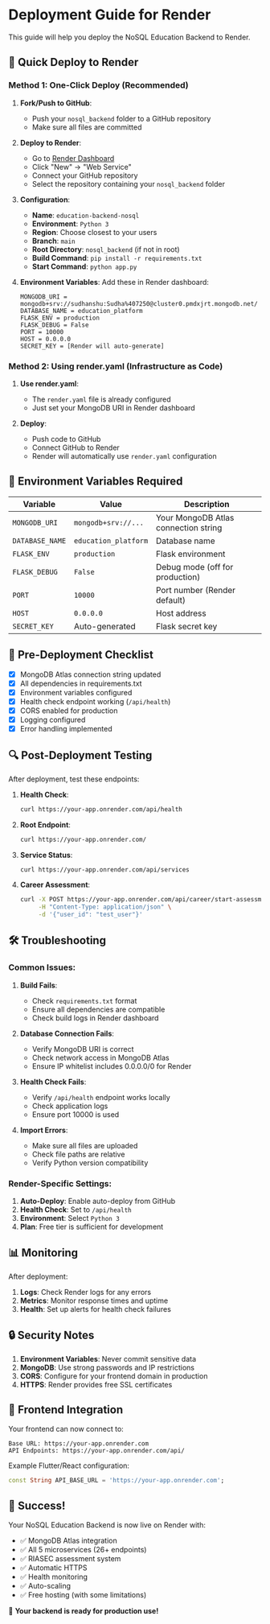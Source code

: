 # Deployment Guide for Render

This guide will help you deploy the NoSQL Education Backend to Render.

## 🚀 Quick Deploy to Render

### Method 1: One-Click Deploy (Recommended)

1. **Fork/Push to GitHub**:
   - Push your `nosql_backend` folder to a GitHub repository
   - Make sure all files are committed

2. **Deploy to Render**:
   - Go to [Render Dashboard](https://dashboard.render.com/)
   - Click "New" → "Web Service"
   - Connect your GitHub repository
   - Select the repository containing your `nosql_backend` folder

3. **Configuration**:
   - **Name**: `education-backend-nosql`
   - **Environment**: `Python 3`
   - **Region**: Choose closest to your users
   - **Branch**: `main`
   - **Root Directory**: `nosql_backend` (if not in root)
   - **Build Command**: `pip install -r requirements.txt`
   - **Start Command**: `python app.py`

4. **Environment Variables**:
   Add these in Render dashboard:
   ```
   MONGODB_URI = mongodb+srv://sudhanshu:Sudha%407250@cluster0.pmdxjrt.mongodb.net/
   DATABASE_NAME = education_platform
   FLASK_ENV = production
   FLASK_DEBUG = False
   PORT = 10000
   HOST = 0.0.0.0
   SECRET_KEY = [Render will auto-generate]
   ```

### Method 2: Using render.yaml (Infrastructure as Code)

1. **Use render.yaml**:
   - The `render.yaml` file is already configured
   - Just set your MongoDB URI in Render dashboard

2. **Deploy**:
   - Push code to GitHub
   - Connect GitHub to Render
   - Render will automatically use `render.yaml` configuration

## 🔧 Environment Variables Required

| Variable | Value | Description |
|----------|--------|-------------|
| `MONGODB_URI` | `mongodb+srv://...` | Your MongoDB Atlas connection string |
| `DATABASE_NAME` | `education_platform` | Database name |
| `FLASK_ENV` | `production` | Flask environment |
| `FLASK_DEBUG` | `False` | Debug mode (off for production) |
| `PORT` | `10000` | Port number (Render default) |
| `HOST` | `0.0.0.0` | Host address |
| `SECRET_KEY` | Auto-generated | Flask secret key |

## 📝 Pre-Deployment Checklist

- [x] MongoDB Atlas connection string updated
- [x] All dependencies in requirements.txt
- [x] Environment variables configured
- [x] Health check endpoint working (`/api/health`)
- [x] CORS enabled for production
- [x] Logging configured
- [x] Error handling implemented

## 🔍 Post-Deployment Testing

After deployment, test these endpoints:

1. **Health Check**:
   ```bash
   curl https://your-app.onrender.com/api/health
   ```

2. **Root Endpoint**:
   ```bash
   curl https://your-app.onrender.com/
   ```

3. **Service Status**:
   ```bash
   curl https://your-app.onrender.com/api/services
   ```

4. **Career Assessment**:
   ```bash
   curl -X POST https://your-app.onrender.com/api/career/start-assessment \
        -H "Content-Type: application/json" \
        -d '{"user_id": "test_user"}'
   ```

## 🛠 Troubleshooting

### Common Issues:

1. **Build Fails**:
   - Check `requirements.txt` format
   - Ensure all dependencies are compatible
   - Check build logs in Render dashboard

2. **Database Connection Fails**:
   - Verify MongoDB URI is correct
   - Check network access in MongoDB Atlas
   - Ensure IP whitelist includes 0.0.0.0/0 for Render

3. **Health Check Fails**:
   - Verify `/api/health` endpoint works locally
   - Check application logs
   - Ensure port 10000 is used

4. **Import Errors**:
   - Make sure all files are uploaded
   - Check file paths are relative
   - Verify Python version compatibility

### Render-Specific Settings:

1. **Auto-Deploy**: Enable auto-deploy from GitHub
2. **Health Check**: Set to `/api/health`
3. **Environment**: Select `Python 3`
4. **Plan**: Free tier is sufficient for development

## 📊 Monitoring

After deployment:

1. **Logs**: Check Render logs for any errors
2. **Metrics**: Monitor response times and uptime
3. **Health**: Set up alerts for health check failures

## 🔒 Security Notes

1. **Environment Variables**: Never commit sensitive data
2. **MongoDB**: Use strong passwords and IP restrictions
3. **CORS**: Configure for your frontend domain in production
4. **HTTPS**: Render provides free SSL certificates

## 📱 Frontend Integration

Your frontend can now connect to:
```
Base URL: https://your-app.onrender.com
API Endpoints: https://your-app.onrender.com/api/
```

Example Flutter/React configuration:
```dart
const String API_BASE_URL = 'https://your-app.onrender.com';
```

## 🎉 Success!

Your NoSQL Education Backend is now live on Render with:
- ✅ MongoDB Atlas integration
- ✅ All 5 microservices (26+ endpoints)
- ✅ RIASEC assessment system
- ✅ Automatic HTTPS
- ✅ Health monitoring
- ✅ Auto-scaling
- ✅ Free hosting (with some limitations)

🚀 **Your backend is ready for production use!**
